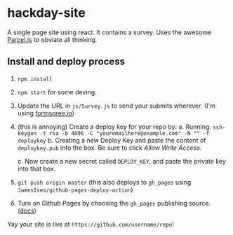 # hackday-site
A single page site using react. It contains a survey. Uses the awesome [Parcel.js](https://parceljs.org/) to obviate all thinking.

## Install and deploy process

1. `npm install`
2. `npm start` for some deving.
3. Update the URL in `js/Survey.js` to send your submits wherever. (I'm using [formspree.io](https://formspree.io))
4. (this is annoying) Create a deploy key for your repo by: 
    a. Running:
        ```ssh-keygen -t rsa -b 4096 -C "youremailhere@example.com" -N "" -f deploykey```
    b. Creating a new Deploy Key and paste the content of `deploykey.pub` into the box. Be sure to click *Allow Write Access*. 
    
    
    c. Now create a new secret called `DEPLOY_KEY`, and paste the private key into that box. 

4. `git push origin master` (this also deploys to `gh_pages` using `JamesIves/github-pages-deploy-action`)
5. Turn on Github Pages by choosing the `gh_pages` publishing source. ([docs](https://help.github.com/en/github/working-with-github-pages/configuring-a-publishing-source-for-your-github-pages-site))

Yay your site is live at `https://github.com/username/repo`!
